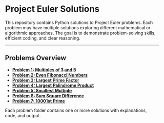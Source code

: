 # Project Euler Solutions

This repository contains Python solutions to Project Euler problems. Each problem may have multiple solutions exploring different mathematical or algorithmic approaches. The goal is to demonstrate problem-solving skills, efficient coding, and clear reasoning.

---

## Problems Overview

- **[Problem 1: Multiples of 3 and 5](./problem_001/README.md)**  
- **[Problem 2: Even Fibonacci Numbers](./problem_002/README.md)**  
- **[Problem 3: Largest Prime Factor](./problem_003/README.md)**
- **[Problem 4: Largest Palindrome Product](./problem_004/README.md)**
- **[Problem 5: Smallest Multiple](./problem_005/README.md)**
- **[Problem 6: Sum Square Difference](./problem_006/README.md)**
- **[Problem 7: 10001st Prime](./problem_007/README.md)**

Each problem folder contains one or more solutions with explanations, code, and output.

